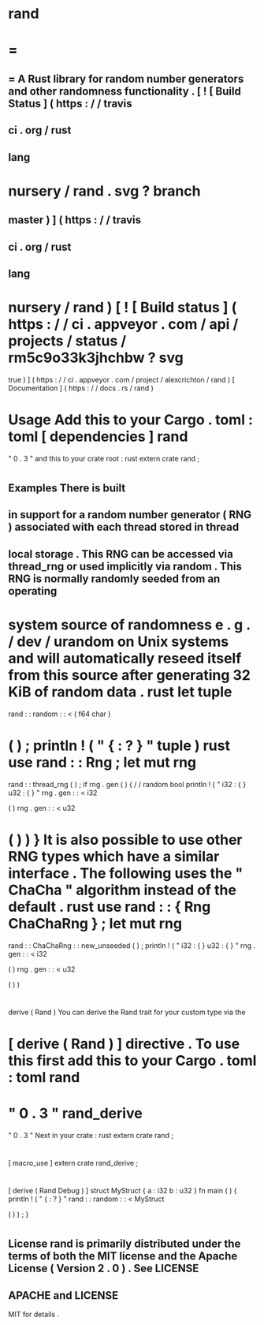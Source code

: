 rand
=
=
=
=
A
Rust
library
for
random
number
generators
and
other
randomness
functionality
.
[
!
[
Build
Status
]
(
https
:
/
/
travis
-
ci
.
org
/
rust
-
lang
-
nursery
/
rand
.
svg
?
branch
=
master
)
]
(
https
:
/
/
travis
-
ci
.
org
/
rust
-
lang
-
nursery
/
rand
)
[
!
[
Build
status
]
(
https
:
/
/
ci
.
appveyor
.
com
/
api
/
projects
/
status
/
rm5c9o33k3jhchbw
?
svg
=
true
)
]
(
https
:
/
/
ci
.
appveyor
.
com
/
project
/
alexcrichton
/
rand
)
[
Documentation
]
(
https
:
/
/
docs
.
rs
/
rand
)
#
#
Usage
Add
this
to
your
Cargo
.
toml
:
toml
[
dependencies
]
rand
=
"
0
.
3
"
and
this
to
your
crate
root
:
rust
extern
crate
rand
;
#
#
Examples
There
is
built
-
in
support
for
a
random
number
generator
(
RNG
)
associated
with
each
thread
stored
in
thread
-
local
storage
.
This
RNG
can
be
accessed
via
thread_rng
or
used
implicitly
via
random
.
This
RNG
is
normally
randomly
seeded
from
an
operating
-
system
source
of
randomness
e
.
g
.
/
dev
/
urandom
on
Unix
systems
and
will
automatically
reseed
itself
from
this
source
after
generating
32
KiB
of
random
data
.
rust
let
tuple
=
rand
:
:
random
:
:
<
(
f64
char
)
>
(
)
;
println
!
(
"
{
:
?
}
"
tuple
)
rust
use
rand
:
:
Rng
;
let
mut
rng
=
rand
:
:
thread_rng
(
)
;
if
rng
.
gen
(
)
{
/
/
random
bool
println
!
(
"
i32
:
{
}
u32
:
{
}
"
rng
.
gen
:
:
<
i32
>
(
)
rng
.
gen
:
:
<
u32
>
(
)
)
}
It
is
also
possible
to
use
other
RNG
types
which
have
a
similar
interface
.
The
following
uses
the
"
ChaCha
"
algorithm
instead
of
the
default
.
rust
use
rand
:
:
{
Rng
ChaChaRng
}
;
let
mut
rng
=
rand
:
:
ChaChaRng
:
:
new_unseeded
(
)
;
println
!
(
"
i32
:
{
}
u32
:
{
}
"
rng
.
gen
:
:
<
i32
>
(
)
rng
.
gen
:
:
<
u32
>
(
)
)
#
derive
(
Rand
)
You
can
derive
the
Rand
trait
for
your
custom
type
via
the
#
[
derive
(
Rand
)
]
directive
.
To
use
this
first
add
this
to
your
Cargo
.
toml
:
toml
rand
=
"
0
.
3
"
rand_derive
=
"
0
.
3
"
Next
in
your
crate
:
rust
extern
crate
rand
;
#
[
macro_use
]
extern
crate
rand_derive
;
#
[
derive
(
Rand
Debug
)
]
struct
MyStruct
{
a
:
i32
b
:
u32
}
fn
main
(
)
{
println
!
(
"
{
:
?
}
"
rand
:
:
random
:
:
<
MyStruct
>
(
)
)
;
}
#
License
rand
is
primarily
distributed
under
the
terms
of
both
the
MIT
license
and
the
Apache
License
(
Version
2
.
0
)
.
See
LICENSE
-
APACHE
and
LICENSE
-
MIT
for
details
.
